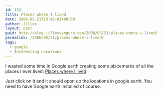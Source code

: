 ```yaml
---
id: 153
title: Places where I lived
date: 2006-05-21T13:48:03+00:00
author: Jilles
layout: post
guid: http://blog.jillesvangurp.com/2006/05/21/places-where-i-lived/
permalink: /2006/05/21/places-where-i-lived/
tags:
  - google
  - Interesting Locations
---
```

I wasted some time in Google earth creating some placemarks of all the places I ever lived: [Places where I lived](https://www.jillesvangurp.com/wp-content/uploads/2006/05/places%20where%20I%20lived.kmz)

Just click on it and it should open up the locations in google earth. You need to have Google earth installed of  course.